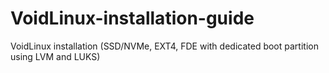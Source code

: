 # VoidLinux-installation-guide
VoidLinux installation (SSD/NVMe, EXT4, FDE with dedicated boot partition using LVM and LUKS) 
